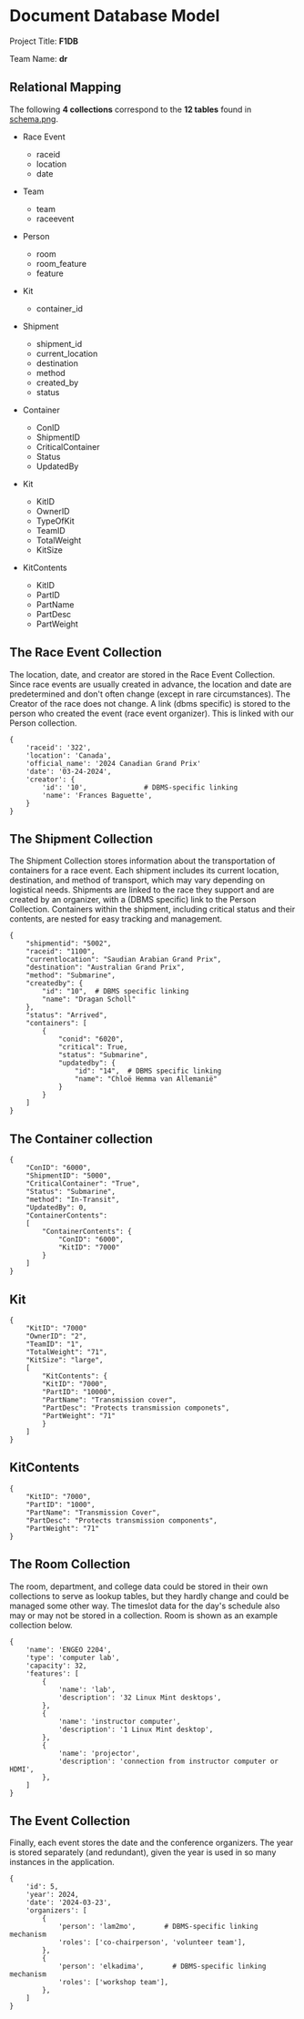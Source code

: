 # Document Database Model

Project Title: **F1DB**

Team Name: **dr**


## Relational Mapping

The following **4 collections** correspond to the **12 tables** found in [schema.png](schema.png).

* Race Event
    * raceid
    * location
    * date

* Team
    * team
    * raceevent

* Person
    * room
    * room_feature
    * feature

* Kit
    * container_id

* Shipment
    * shipment_id
    * current_location
    * destination
    * method
    * created_by
    * status

* Container
    * ConID
    * ShipmentID
    * CriticalContainer
    * Status
    * UpdatedBy

* Kit
    * KitID
    * OwnerID
    * TypeOfKit
    * TeamID
    * TotalWeight
    * KitSize

* KitContents
    * KitID
    * PartID
    * PartName
    * PartDesc
    * PartWeight


## The Race Event Collection

The location, date, and creator are stored in the Race Event Collection. Since race events are usually created in advance, the location and date are predetermined and don't often change (except in rare circumstances). The Creator of the race does not change. 
A link (dbms specific) is stored to the person who created the event (race event organizer). This is linked with our Person collection.

```
{
    'raceid': '322',
    'location': 'Canada',
    'official_name': '2024 Canadian Grand Prix'
    'date': '03-24-2024',
    'creator': {
        'id': '10',              # DBMS-specific linking
        'name': 'Frances Baguette',
    }
}
```


## The Shipment Collection

The Shipment Collection stores information about the transportation of containers for a race event. Each shipment includes its current location, destination, and method of transport, which may vary depending on logistical needs. Shipments are linked to the race they support and are created by an organizer, with a (DBMS specific) link to the Person Collection. Containers within the shipment, including critical status and their contents, are nested for easy tracking and management.

```
{
    "shipmentid": "5002",
    "raceid": "1100",
    "currentlocation": "Saudian Arabian Grand Prix",
    "destination": "Australian Grand Prix",
    "method": "Submarine",
    "createdby": {
        "id": "10",  # DBMS specific linking
        "name": "Dragan Scholl"
    },
    "status": "Arrived",
    "containers": [
        {
            "conid": "6020",
            "critical": True,
            "status": "Submarine",
            "updatedby": {
                "id": "14",  # DBMS specific linking
                "name": "Chloë Hemma van Allemanië"
            }
        }
    ]
}

```

## The Container collection

```
{
    "ConID": "6000",
    "ShipmentID": "5000",
    "CriticalContainer": "True",
    "Status": "Submarine",
    "method": "In-Transit",
    "UpdatedBy": 0,
    "ContainerContents": 
    [
        "ContainerContents": {
            "ConID": "6000",
            "KitID": "7000"
        }
    ]
}
```


## Kit
```
{
    "KitID": "7000"
    "OwnerID": "2",
    "TeamID": "1",
    "TotalWeight": "71",
    "KitSize": "large", 
    [
        "KitContents": {
        "KitID": "7000",
        "PartID": "10000",
        "PartName": "Transmission cover",
        "PartDesc": "Protects transmission componets",
        "PartWeight": "71"
        }
    ]
}
```

## KitContents
```
{
    "KitID": "7000",
    "PartID": "1000",
    "PartName": "Transmission Cover",
    "PartDesc": "Protects transmission components",
    "PartWeight": "71"
}
```



## The Room Collection

The room, department, and college data could be stored in their own collections to serve as lookup tables, but they hardly change and could be managed some other way.
The timeslot data for the day's schedule also may or may not be stored in a collection.
Room is shown as an example collection below.

```
{
    'name': 'ENGEO 2204',
    'type': 'computer lab',
    'capacity': 32,
    'features': [
        {
            'name': 'lab',
            'description': '32 Linux Mint desktops',
        },
        {
            'name': 'instructor computer',
            'description': '1 Linux Mint desktop',
        },
        {
            'name': 'projector',
            'description': 'connection from instructor computer or HDMI',
        },
    ]
}
```


## The Event Collection

Finally, each event stores the date and the conference organizers.
The year is stored separately (and redundant), given the year is used in so many instances in the application.

```
{
    'id': 5,
    'year': 2024,
    'date': '2024-03-23',
    'organizers': [
        {
            'person': 'lam2mo',       # DBMS-specific linking mechanism
            'roles': ['co-chairperson', 'volunteer team'],
        },
        {
            'person': 'elkadima',       # DBMS-specific linking mechanism
            'roles': ['workshop team'],
        },
    ]
}
```

